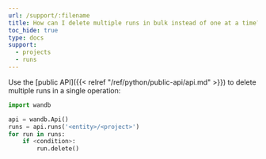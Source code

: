 ```yaml
---
url: /support/:filename
title: How can I delete multiple runs in bulk instead of one at a time?
toc_hide: true
type: docs
support:
  - projects
  - runs
---
```


Use the [public API]({{< relref "/ref/python/public-api/api.md" >}}) to delete multiple runs in a single operation:

```python
import wandb

api = wandb.Api()
runs = api.runs('<entity>/<project>')
for run in runs:
    if <condition>:
        run.delete()
```
